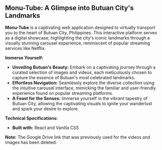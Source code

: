 ## Monu-Tube: A Glimpse into Butuan City's Landmarks

**Monu-Tube** is a captivating web application designed to virtually transport you to the heart of Butuan City, Philippines. This interactive platform serves as a digital showcase, highlighting the city's iconic landmarks through a visually stunning carousel experience, reminiscent of popular streaming services like Netflix.

**Immerse Yourself:**

- **Unveiling Butuan's Beauty:** Embark on a captivating journey through a curated selection of images and videos, each meticulously chosen to capture the essence of Butuan's most celebrated landmarks.
- **Effortless Navigation:** Seamlessly explore the diverse collection using the intuitive carousel interface, mimicking the familiar and user-friendly experience found on popular streaming platforms.
- **A Feast for the Senses:** Immerse yourself in the vibrant tapestry of Butuan City, allowing the captivating visuals to ignite your wanderlust and spark your desire to explore.

**Technical Specifications:**

- **Built with:** React and Vanilla CSS

**Note:** The Google Drive link that was previously used for the videos and images has been deleted.

